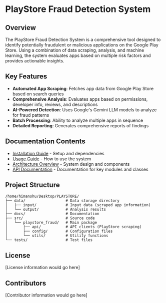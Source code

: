 # PlayStore Fraud Detection System

## Overview

The PlayStore Fraud Detection System is a comprehensive tool designed to identify potentially fraudulent or malicious applications on the Google Play Store. Using a combination of data scraping, analysis, and machine learning, the system evaluates apps based on multiple risk factors and provides actionable insights.

## Key Features

- **Automated App Scraping**: Fetches app data from Google Play Store based on search queries
- **Comprehensive Analysis**: Evaluates apps based on permissions, developer info, reviews, and descriptions
- **AI-Powered Detection**: Uses Google's Gemini LLM models to analyze for fraud patterns
- **Batch Processing**: Ability to analyze multiple apps in sequence
- **Detailed Reporting**: Generates comprehensive reports of findings

## Documentation Contents

- [Installation Guide](installation.md) - Setup and dependencies
- [Usage Guide](usage.md) - How to use the system
- [Architecture Overview](architecture.md) - System design and components
- [API Documentation](api_docs.md) - Documentation for key modules and classes

## Project Structure

```
/home/himanshu/Desktop/PLAYSTORE/
├── data/                  # Data storage directory
│   ├── input/             # Input data (scraped app information)
│   └── output/            # Analysis results
├── docs/                  # Documentation
├── src/                   # Source code
│   └── playstore_fraud/   # Main package
│       ├── api/           # API clients (PlayStore scraping)
│       ├── config/        # Configuration files
│       └── utils/         # Utility functions
└── tests/                 # Test files
```

## License

[License information would go here]

## Contributors

[Contributor information would go here]
